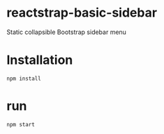 # reactstrap-basic-sidebar
Static collapsible Bootstrap sidebar menu

# Installation
```
npm install
```
# run
```
npm start
```
